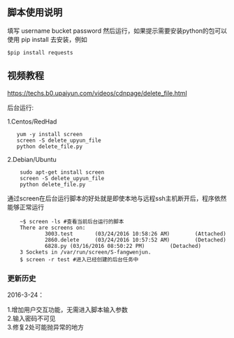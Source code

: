 ## 脚本使用说明

填写 username bucket password 然后运行，如果提示需要安装python的包可以使用 pip install 去安装，例如


    
    $pip install requests
    
    
## 视频教程

https://techs.b0.upaiyun.com/videos/cdnpage/delete_file.html


后台运行:

1.Centos/RedHad
```
   yum -y install screen
   screen -S delete_upyun_file
   python delete_file.py
```

2.Debian/Ubuntu

```
	sudo apt-get install screen
	screen -S delete_upyun_file
	python delete_file.py
```

通过screen在后台运行脚本的好处就是即使本地与远程ssh主机断开后，程序依然能够正常运行
```
	~$ screen -ls #查看当前后台运行的脚本
	There are screens on:
	        3003.test       (03/24/2016 10:58:26 AM)        (Attached)
	        2860.delete     (03/24/2016 10:57:52 AM)        (Detached)
	        6828.py (03/16/2016 08:50:22 PM)        (Detached)
	3 Sockets in /var/run/screen/S-fangwenjun.
	$ screen -r test #进入已经创建的后台任务中
```
### 更新历史

2016-3-24：  

1.增加用户交互功能，无需进入脚本输入参数   
2.输入密码不可见   
3.修复2处可能抛异常的地方   

